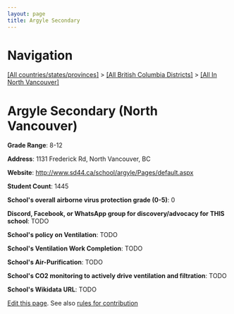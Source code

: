 ```yaml
---
layout: page
title: Argyle Secondary
---
```

# Navigation

[[All countries/states/provinces]](../../..) > [[All British Columbia Districts]](../..) > [[All In North Vancouver]](..)

# Argyle Secondary (North Vancouver)

**Grade Range**: 8-12

**Address**: 1131 Frederick Rd, North Vancouver, BC

**Website**: <http://www.sd44.ca/school/argyle/Pages/default.aspx>

**Student Count**: 1445

**School's overall airborne virus protection grade (0-5)**: 0

**Discord, Facebook, or WhatsApp group for discovery/advocacy for THIS school**: TODO

**School's policy on Ventilation**: TODO

**School's Ventilation Work Completion**: TODO

**School's Air-Purification**: TODO

**School's CO2 monitoring to actively drive ventilation and filtration**: TODO

**School's Wikidata URL**: TODO


[Edit this page](https://github.com/ventilate-schools/BC/edit/main/./North_Vancouver/Argyle_Secondary.md). See also [rules for contribution](../../../contribution-rules/)